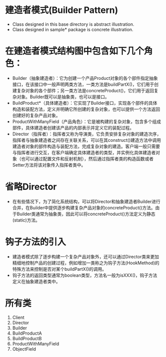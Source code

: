 # 建造者模式(Builder Pattern)

+ Class designed in this base directory is abstract illustration.
+ Class designed in sample* package is concrete illustration.

# 在建造者模式结构图中包含如下几个角色：
+ Builder（抽象建造者）：它为创建一个产品Product对象的各个部件指定抽象接口，在该接口中一般声明两类方法，一类方法是buildPartX()，它们用于创建复杂对象的各个部件；另一类方法是concreteProduct()，它们用于返回复杂对象。Builder既可以是抽象类，也可以是接口。
+ BuildProduct*（具体建造者）：它实现了Builder接口，实现各个部件的具体构造和装配方法，定义并明确它所创建的复杂对象，也可以提供一个方法返回创建好的复杂产品对象。
+ ProductWithManyField（产品角色）：它是被构建的复杂对象，包含多个组成部件，具体建造者创建该产品的内部表示并定义它的装配过程。
+ Director（指挥者）：指挥者又称为导演类，它负责安排复杂对象的建造次序，指挥者与抽象建造者之间存在关联关系，可以在其construct()建造方法中调用建造者对象的部件构造与装配方法，完成复杂对象的建造。客户端一般只需要与指挥者进行交互，在客户端确定具体建造者的类型，并实例化具体建造者对象（也可以通过配置文件和反射机制），然后通过指挥者类的构造函数或者Setter方法将该对象传入指挥者类中。

# 省略Director
+ 在有些情况下，为了简化系统结构，可以将Director和抽象建造者Builder进行合并，在Builder中提供逐步构建复杂产品对象的concreteProduct()方法。由于Builder类通常为抽象类，因此可以将concreteProduct()方法定义为静态(static)方法。

# 钩子方法的引入
+ 建造者模式除了逐步构建一个复杂产品对象外，还可以通过Director类来更加精细地控制产品的创建过程，例如增加一类称之为钩子方法(HookMethod)的特殊方法来控制是否对某个buildPartX()的调用。
+ 钩子方法的返回类型通常为boolean类型，方法名一般为isXXX()，钩子方法定义在抽象建造者类中。
       
# 所有类
1. Client
2. Director
3. Builder
4. BuildProductA
5. BuildProductB
6. ProductWithManyField
7. ObjectField
